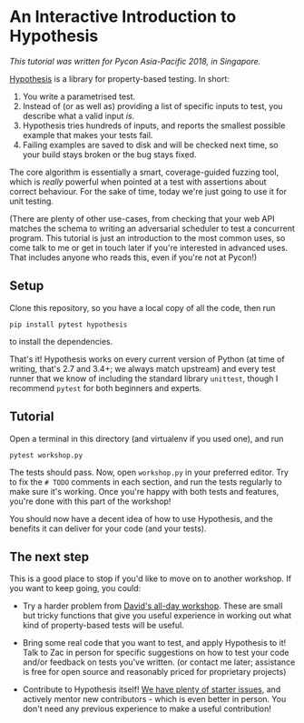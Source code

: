 # An Interactive Introduction to Hypothesis

*This tutorial was written for Pycon Asia-Pacific 2018, in Singapore.*


[Hypothesis](https://hypothesis.readthedocs.io) is a library for property-based testing.
In short:

1. You write a parametrised test.
2. Instead of (or as well as) providing a list of specific inputs to test,
   you describe what a valid input *is*.
3. Hypothesis tries hundreds of inputs, and reports the smallest possible
   example that makes your tests fail.
4. Failing examples are saved to disk and will be checked next time,
   so your build stays broken or the bug stays fixed.

The core algorithm is essentially a smart, coverage-guided fuzzing tool,
which is *really* powerful when pointed at a test with assertions about correct behaviour.
For the sake of time, today we're just going to use it for unit testing.

(There are plenty of other use-cases, from checking that your web API matches
the schema to writing an adversarial scheduler to test a concurrent program.
This tutorial is just an introduction to the most common uses, so come talk to
me or get in touch later if you're interested in advanced uses.
That includes anyone who reads this, even if you're not at Pycon!)


## Setup

Clone this repository, so you have a local copy of all the code, then run

    pip install pytest hypothesis

to install the dependencies.

That's it!  Hypothesis works on every current version of Python
(at time of writing, that's 2.7 and 3.4+; we always match upstream)
and every test runner that we know of including the standard library
`unittest`, though I recommend `pytest` for both beginners and experts.


## Tutorial

Open a terminal in this directory (and virtualenv if you used one), and run

    pytest workshop.py

The tests should pass.  Now, open `workshop.py` in your preferred editor.
Try to fix the `# TODO` comments in each section, and run the tests
regularly to make sure it's working.  Once you're happy with both tests
and features, you're done with this part of the workshop!

You should now have a decent idea of how to use Hypothesis, and the benefits
it can deliver for your code (and your tests).


## The next step

This is a good place to stop if you'd like to move on to another workshop.
If you want to keep going, you could:

* Try a harder problem from [David's all-day workshop](https://github.com/DRmacIver/hypothesis-training).
  These are small but tricky functions that give you useful experience
  in working out what kind of property-based tests will be useful.

* Bring some real code that you want to test, and apply Hypothesis to it!
  Talk to Zac in person for specific suggestions on how to test your code
  and/or feedback on tests you've written.
  (or contact me later; assistance is free for open source
  and reasonably priced for proprietary projects)

* Contribute to Hypothesis itself!  [We have plenty of starter issues](https://github.com/HypothesisWorks/hypothesis-python/labels/good%20first%20issue),
  and actively mentor new contributors - which is even better in person.
  You don't need any previous experience to make a useful contribution!
